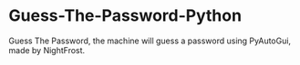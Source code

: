 # Guess-The-Password-Python
Guess The Password, the machine will guess a password using PyAutoGui, made by NightFrost.
